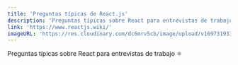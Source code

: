 ```yaml
---
title: 'Preguntas típicas de React.js'
description: 'Preguntas típicas sobre React para entrevistas de trabajo ⚛️'
link: 'https://www.reactjs.wiki/'
imageURL: 'https://res.cloudinary.com/dc6mrv5cb/image/upload/v1697319331/personal-resources/react/www.reactjs.wiki__zymhsh.png'
---
```

Preguntas típicas sobre React para entrevistas de trabajo ⚛️